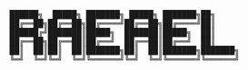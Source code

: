 <div align="center">
<pre>
██████╗  █████╗ ███████╗ █████╗ ███████╗██╗     
██╔══██╗██╔══██╗██╔════╝██╔══██╗██╔════╝██║     
██████╔╝███████║█████╗  ███████║█████╗  ██║     
██╔══██╗██╔══██║██╔══╝  ██╔══██║██╔══╝  ██║     
██║  ██║██║  ██║███████╗██║  ██║███████╗███████╗
╚═╝  ╚═╝╚═╝  ╚═╝╚══════╝╚═╝  ╚═╝╚══════╝╚══════╝
</pre>
</div>
